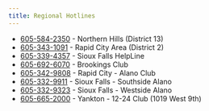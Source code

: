 ```yaml
---
title: Regional Hotlines
---
```


- [605-584-2350](tel:605-584-2350) - Northern Hills (District 13)
- [605-343-1091](tel:605-343-1091) - Rapid City Area (District 2)
- [605-339-4357](tel:605-339-4357) - Sioux Falls HelpLine
- [605-692-6070](tel:605-692-6070) - Brookings Club
- [605-342-9808](tel:605-342-9808) - Rapid City - Alano Club
- [605-332-9911](tel:605-332-9911) - Sioux Falls - Southside Alano
- [605-332-9323](tel:605-332-9323) - Sioux Falls - Westside Alano
- [605-665-2000](tel:605-665-2000) - Yankton - 12-24 Club (1019 West 9th)
